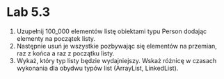 # Lab 5.3

1. Uzupełnij 100_000 elementów listę obiektami typu Person dodając elementy na początek listy.
2. Następnie usuń je wszystkie pozbywając się elementów na przemian, raz z końca a raz z początku listy.
3. Wykaż, który typ listy będzie wydajniejszy. Wskaż różnicę w czasach wykonania dla obydwu typów list (ArrayList, LinkedList).
